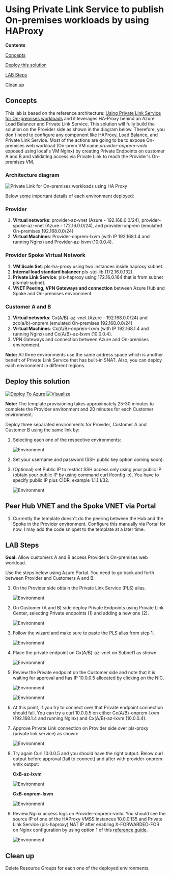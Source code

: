 # Using Private Link Service to publish On-premises workloads by using HAProxy

**Contents**

[Concepts](#Concepts)

[Deploy this solution](#Deploy-this-solution)

[LAB Steps](#LAB-Steps)

[Clean up](#Clean-up)

## Concepts

This lab is based on the reference architecture: [Using Private Link Service for On-premises workloads](https://github.com/dmauser/PrivateLink/tree/master/PLS-for-Onprem-workloads) and it leverages HA-Proxy behind an Azure Load Balancer and Private Link Service. This solution will fully build the solution on the Provider side as shown in the diagram below. Therefore, you don't need to configure any component like HAProxy, Load Balance, and Private Link Service. Most of the actions are going to be to expose On-premises web workload (On-prem VM name _provider-onprem-vmlx_ exposed using local's VM Nginx) by creating Private Endpoints on customer A and B and validating access via Private Link to reach the Provider's On-premises VM.

### Architecture diagram

![Private Link for On-premises workloads using HA Proxy](./media/PLS-for-onprem-spoke-workloads-haproxy.png)

Below some important details of each environment deployed:

### Provider

1. **Virtual networks**: provider-az-vnet (Azure - 192.168.0.0/24), provider-spoke-az-vnet (Azure - 172.16.0.0/24), and provider-onprem (emulated On-premises 192.168.0.0/24)
2. **Virtual Machines**: Provider-onprem-lxvm (with IP 192.168.1.4 and running Nginx) and Provider-az-lxvm (10.0.0.4).

### Provider Spoke Virtual Network
1. **VM Scale Set**: pls-ha-proxy using two instances inside haproxy subnet.
2. **Internal load standard balancer** pls-std-ilb (172.16.0.132).
3. **Private Link Service**: pls-haproxy using 172.16.0.164 that is from subnet pls-nat-subnet.
4. **VNET Peering, VPN Gateways and connection** between Azure Hub and Spoke and On-premises environment.

### Customer A and B

1. **Virtual networks**: Cx(A/B)-az-vnet (Azure - 192.168.0.0/24) and zcx(a/b)-onprem (emulated On-premises 192.168.0.0/24)
2. **Virtual Machines**: Cx(A/B)-onprem-lxvm (with IP 192.168.1.4 and running Nginx) and Cx(A/B)-az-lxvm (10.0.0.4).
3. VPN Gateways and connection between Azure and On-premises environment.

**Note:** All three environments use the same address space which is another benefit of Private Link Service that has built-in SNAT. Also, you can deploy each environment in different regions. 

## Deploy this solution

[![Deploy To Azure](https://raw.githubusercontent.com/Azure/azure-quickstart-templates/master/1-CONTRIBUTION-GUIDE/images/deploytoazure.svg?sanitize=true)](https://portal.azure.com/#create/Microsoft.Template/uri/https%3A%2F%2Fraw.githubusercontent.com%2Fshriazure%2FPLS-for-onprem-workloads-haproxy%2Fmain%2Fazuredeploy.json)
[![Visualize](https://raw.githubusercontent.com/Azure/azure-quickstart-templates/master/1-CONTRIBUTION-GUIDE/images/visualizebutton.svg?sanitize=true)](http://armviz.io/#/?load=https%3A%2F%2Fraw.githubusercontent.com%2Fshriazure%2FPLS-for-onprem-workloads-haproxy%2Fmain%2Fazuredeploy.json)

**Note:** The template provisioning takes approximately 25-30 minutes to complete the Provider environment and 20 minutes for each Customer environment.

Deploy three separated environments for Provider, Customer A and Customer B using the same link by:

1. Selecting each one of the respective environments:

    ![Environment](./media/deploy-environment.png)

2. Set your username and password (SSH public key option coming soon).

3. (Optional) set Public IP to restrict SSH access only using your public IP (obtain your public IP by using command curl ifconfig.io). You have to specify public IP plus CIDR, example 1.1.1.1/32.

    ![Environment](./media/deploy-restrictssh.png)

## Peer Hub VNET and the Spoke VNET via Portal

1. Currently the template doesn't do the peering between the Hub and the Spoke in the Provider environment. Configure this manually via Portal for now. I may add the code snippet to the template at a later time. 

## LAB Steps

**Goal:** Allow customers A and B access Provider's On-premises web workload.

Use the steps below using Azure Portal. You need to go back and forth between Provider and Customers A and B.

1. On the Provider side obtain the Private Link Service (PLS) alias.

    ![Environment](./media/pls-haproxy-alias.png)

2. On Customer (A and B) side deploy Private Endpoints using Private Link Center, selecting Private endpoints (1) and adding a new one (2).

    ![Environment](./media/privatelinkcenter.png)

3. Follow the wizard and make sure to paste the PLS alias from step 1.

    ![Environment](./media/consumer-connect-to-plsalias.png)

4. Place the private endpoint on Cx(A/B)-az-vnet on Subnet1 as shown:

    ![Environment](./media/consumer-cx-az-vnet.png)

5. Review the Private endpoint on the Customer side and note that it is waiting for approval and has IP 10.0.0.5 allocated by clicking on the NIC.

    ![Environment](./media/consumer-pep-wait-approval.png)

    ![Environment](./media/consumer-pep-nic.png)

6. At this point, if you try to connect over that Private endpoint connection should fail. You can try a curl 10.0.0.5 on either Cx(A/B)-onprem-lxvm (192.168.1.4 and running Nginx) and Cx(A/B)-az-lxvm (10.0.0.4).

7. Approve Private Link connection on Provider side over pls-proxy (private link service) as shown:

    ![Environment](./media/provider-pls-proxy-approve.png)

8. Try again Curl 10.0.0.5 and you should have the right output. Below curl output before approval (fail to connect) and after with provider-onprem-vmlx output:

    **CxB-az-lxvm**

    ![Environment](./media/consumer-azvm-output.png)
    
    **CxB-onprem-lxvm**

    ![Environment](./media/consumer-onpremvm-output.png)

9. Review Nginx access logs on Provider-onprem-vmlx. You should see the source IP of one of the HAProxy VMSS instances 10.0.0.135 and Private Link Service (pls-haproxy) NAT IP after enabling X-FORWARDED-FOR on Nginx configuration by using option 1 of this [reference guide](https://www.loadbalancer.org/blog/nginx-and-x-forwarded-for-header).

    ![Environment](./media/provider-onprem-accesslogs.png)

## Clean up

Delete Resource Groups for each one of the deployed environments.
